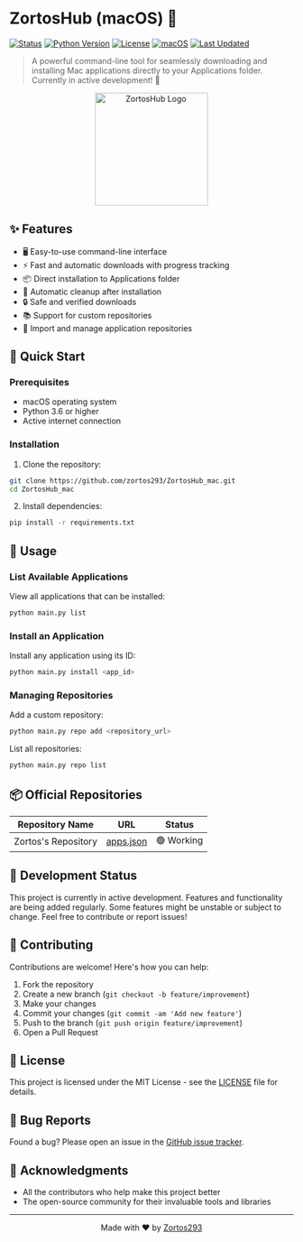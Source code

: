 # ZortosHub (macOS) 🚀
[![Status](https://img.shields.io/badge/status-in%20development-yellow.svg)]()
[![Python Version](https://img.shields.io/badge/python-3.6%2B-blue.svg)](https://www.python.org/downloads/)
[![License](https://img.shields.io/badge/license-MIT-green.svg)](LICENSE)
[![macOS](https://img.shields.io/badge/platform-macOS-lightgrey.svg)](https://www.apple.com/macos)
[![Last Updated](https://img.shields.io/badge/last%20updated-January%202025-orange.svg)](https://github.com/zortos293/ZortosHub_mac)

> A powerful command-line tool for seamlessly downloading and installing Mac applications directly to your Applications folder. Currently in active development! 🚧

<p align="center">
  <img src="https://raw.githubusercontent.com/zortos293/ZortosHub_mac/main/assets/logo.png" alt="ZortosHub Logo" width="200"/>
</p>

## ✨ Features

- 🖥️ Easy-to-use command-line interface
- ⚡ Fast and automatic downloads with progress tracking
- 📦 Direct installation to Applications folder
- 🧹 Automatic cleanup after installation
- 🔒 Safe and verified downloads
- 📚 Support for custom repositories
- 🔄 Import and manage application repositories

## 🚀 Quick Start

### Prerequisites

- macOS operating system
- Python 3.6 or higher
- Active internet connection

### Installation

1. Clone the repository:
```bash
git clone https://github.com/zortos293/ZortosHub_mac.git
cd ZortosHub_mac
```

2. Install dependencies:
```bash
pip install -r requirements.txt
```

## 📖 Usage

### List Available Applications
View all applications that can be installed:
```bash
python main.py list
```

### Install an Application
Install any application using its ID:
```bash
python main.py install <app_id>
```

### Managing Repositories
Add a custom repository:
```bash
python main.py repo add <repository_url>
```

List all repositories:
```bash
python main.py repo list
```

## 📦 Official Repositories

| Repository Name | URL | Status |
|----------------|-----|--------|
| Zortos's Repository | [apps.json](https://raw.githubusercontent.com/zortos293/ZortosHub_mac/refs/heads/main/apps.json) | 🟢 Working |

## 🚧 Development Status

This project is currently in active development. Features and functionality are being added regularly. Some features might be unstable or subject to change. Feel free to contribute or report issues!

## 🤝 Contributing

Contributions are welcome! Here's how you can help:

1. Fork the repository
2. Create a new branch (`git checkout -b feature/improvement`)
3. Make your changes
4. Commit your changes (`git commit -am 'Add new feature'`)
5. Push to the branch (`git push origin feature/improvement`)
6. Open a Pull Request

## 📝 License

This project is licensed under the MIT License - see the [LICENSE](LICENSE) file for details.

## 🐛 Bug Reports

Found a bug? Please open an issue in the [GitHub issue tracker](https://github.com/zortos293/ZortosHub_mac/issues).

## 🙏 Acknowledgments

- All the contributors who help make this project better
- The open-source community for their invaluable tools and libraries

---

<p align="center">
  Made with ❤️ by <a href="https://github.com/zortos293">Zortos293</a>
</p>
